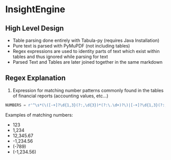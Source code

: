 # InsightEngine

## High Level Design

- Table parsing done entirely with Tabula-py (requires Java Installation)
- Pure text is parsed with PyMuPDF (not including tables)
- Regex expressions are used to identity parts of text which exist within tables and thus ignored while parsing for text
- Parsed Text and Tables are later joined together in the same markdown

## Regex Explanation
1. Expression for matching number patterns commonly found in the tables of financial reports (accounting values, etc...)
```python
NUMBERS = r'^\s*(\([-+]?\d{1,3}(?:,\d{3})*(?:\.\d+)?\)|[-+]?\d{1,3}(?:,\d{3})*(?:\.\d+)?)$'
```
Examples of matching numbers:
- 123
- 1,234
- 12,345.67
- -1,234.56
- (-789)
- (-1,234.56)